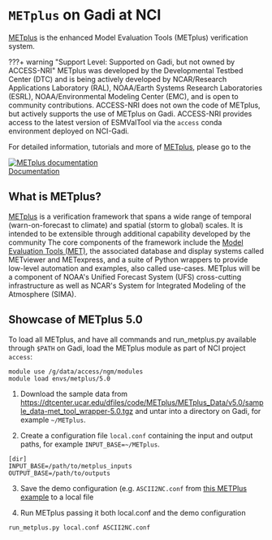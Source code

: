 # `METplus` on Gadi at NCI

<a href="https://dtcenter.org/community-code/metplus" target="_blank">METplus</a> is the enhanced Model Evaluation Tools (METplus) verification system. 

???+ warning "Support Level: Supported on Gadi, but not owned by ACCESS-NRI"
    <!-- Who develped the tool? -->
    METplus was developed by the Developmental Testbed Center (DTC) and is being actively developed by NCAR/Research Applications Laboratory (RAL), NOAA/Earth Systems Research Laboratories (ESRL), NOAA/Environmental Modeling Center (EMC), and is open to community contributions.
    <!-- Code ownership and support -->
    ACCESS-NRI does not own the code of METplus, but actively supports the use of METplus on Gadi.
    ACCESS-NRI provides access to the latest version of ESMValTool via the `access` conda environment deployed on NCI-Gadi.

For detailed information, tutorials and more of <a href="https://metplus.readthedocs.io/en/latest/index.html" target="_blank">METplus</a>, please go to the
 <div class="card-container">
     <a href="https://metplus.readthedocs.io/en/latest/index.html" class="vertical-card aspect-ratio2to1">
         <div class="card-image-container">
             <img src="../../../assets/model_evaluation/METplus_logo.png" alt="METplus documentation" class="img-contain white-background"></img>
         </div>
         <div class="card-text-container bold">Documentation</div>
     </a>
 </div>

## What is METplus?

<a href="https://dtcenter.org/community-code/metplus" target="_blank">METplus</a> is a verification framework that spans a wide range of temporal (warn-on-forecast to climate) and spatial (storm to global) scales. It is intended to be extensible through additional capability developed by the community The core components of the framework include the <a href="https://met.readthedocs.io/en/latest/" target="_blank">Model Evaluation Tools (MET)</a>, the associated database and display systems called METviewer and METexpress, and a suite of Python wrappers to provide low-level automation and examples, also called use-cases. METplus will be a component of NOAA's Unified Forecast System (UFS) cross-cutting infrastructure as well as NCAR's System for Integrated Modeling of the Atmosphere (SIMA).

## Showcase of METplus 5.0

To load all METplus, and have all commands and run_metplus.py available through `$PATH` on Gadi, load the METplus module as part of NCI project `access`:
```
module use /g/data/access/ngm/modules
module load envs/metplus/5.0
```

1. Download the sample data from <a href="https://dtcenter.ucar.edu/dfiles/code/METplus/METplus_Data/v5.0/sample_data-met_tool_wrapper-5.0.tgz" target="_blank">https://dtcenter.ucar.edu/dfiles/code/METplus/METplus_Data/v5.0/sample_data-met_tool_wrapper-5.0.tgz</a> and untar into a directory on Gadi, for example `~/METplus`.

2. Create a configuration file `local.conf` containing the input and output paths, for example `INPUT_BASE=~/METplus`.

```
[dir]
INPUT_BASE=/path/to/metplus_inputs
OUTPUT_BASE=/path/to/outputs
```

3. Save the demo configuration (e.g. `ASCII2NC.conf` from <a href="https://metplus.readthedocs.io/en/latest/generated/met_tool_wrapper/ASCII2NC/ASCII2NC.html#sphx-glr-generated-met-tool-wrapper-ascii2nc-ascii2nc-py" target="_blank">this METPlus example</a> to a local file

4. Run METplus passing it both local.conf and the demo configuration

```
run_metplus.py local.conf ASCII2NC.conf
```
